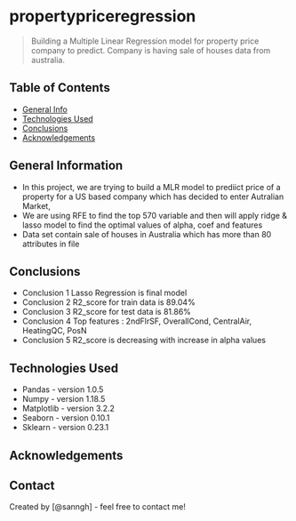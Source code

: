 # propertypriceregression
> Building a Multiple Linear Regression model for property price company to predict. Company is having sale of houses data from australia.


## Table of Contents
* [General Info](#general-information)
* [Technologies Used](#technologies-used)
* [Conclusions](#conclusions)
* [Acknowledgements](#acknowledgements)

<!-- You can include any other section that is pertinent to your problem -->

## General Information
- In this project, we are trying to build a MLR model to prediict price of a property for a US based company which has decided to enter Autralian Market, 
- We are using RFE to find the top 570 variable and then will apply ridge & lasso model to find the optimal values of alpha, coef and features
- Data set contain sale of houses in Australia which has more than 80 attributes in file

<!-- You don't have to answer all the questions - just the ones relevant to your project. -->

## Conclusions
- Conclusion 1 Lasso Regression is final model
- Conclusion 2 R2_score for train data is 89.04%
- Conclusion 3 R2_score for test data is 81.86%
- Conclusion 4 Top features : 2ndFlrSF, OverallCond, CentralAir, HeatingQC, PosN
- Conclusion 5 R2_score is decreasing with increase in alpha values

<!-- You don't have to answer all the questions - just the ones relevant to your project. -->


## Technologies Used

- Pandas - version 	 1.0.5
- Numpy - version 	 1.18.5
- Matplotlib - version 	 3.2.2
- Seaborn - version 	 0.10.1
- Sklearn - version 	 0.23.1


<!-- As the libraries versions keep on changing, it is recommended to mention the version of library used in this project -->

## Acknowledgements


## Contact
Created by [@sanngh] - feel free to contact me!


<!-- Optional -->
<!-- ## License -->
<!-- This project is open source and available under the [... License](). -->

<!-- You don't have to include all sections - just the one's relevant to your project -->